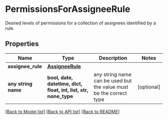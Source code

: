 # PermissionsForAssigneeRule

Desired levels of permissions for a collection of assignees identified by a rule.

## Properties
Name | Type | Description | Notes
------------ | ------------- | ------------- | -------------
**assignee_rule** | [**AssigneeRule**](AssigneeRule.md) |  | 
**any string name** | **bool, date, datetime, dict, float, int, list, str, none_type** | any string name can be used but the value must be the correct type | [optional]

[[Back to Model list]](../README.md#documentation-for-models) [[Back to API list]](../README.md#documentation-for-api-endpoints) [[Back to README]](../README.md)


